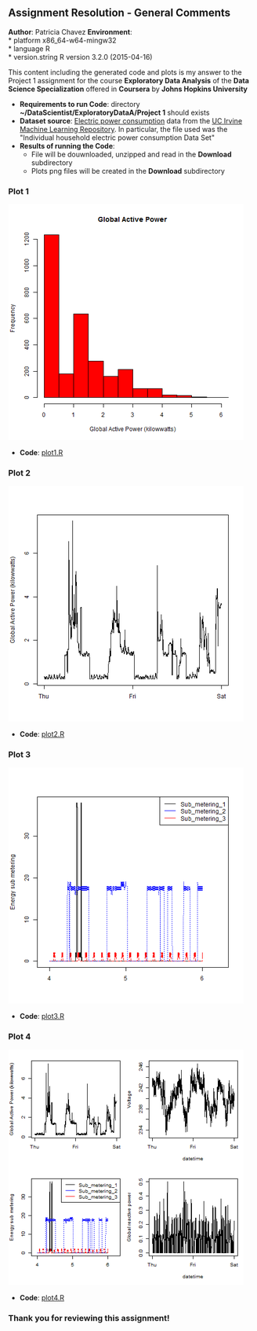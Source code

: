 ## Assignment Resolution - General Comments

<b>Author</b>: Patricia Chavez
<b>Environment</b>:                                  
    * platform       x86_64-w64-mingw32          
    * language       R                           
    * version.string R version 3.2.0 (2015-04-16)

This content including the generated code and plots is my answer to 
the Project 1 assignment for the course <b>Exploratory Data Analysis</b>
of the <b>Data Science Specialization</b> offered in <b>Coursera</b> by
<b>Johns Hopkins University</b>

* <b>Requirements to run Code</b>: directory <b>~/DataScientist/ExploratoryDataA/Project 1</b> should exists
* <b>Dataset source</b>: <a href="https://d396qusza40orc.cloudfront.net/exdata%2Fdata%2Fhousehold_power_consumption.zip">Electric power consumption</a>
data from the <a href="http://archive.ics.uci.edu/ml/">UC Irvine Machine
Learning Repository</a>. In particular, the file used was the "Individual household
electric power consumption Data Set"
* <b>Results of running the Code</b>:
     * File will be douwnloaded, unzipped and read in the <b>Download</b> subdirectory
     * Plots png files will be created in the <b>Download</b> subdirectory

### Plot 1
![plot 1](figure/plot1.png) 

* <b>Code</b>: <a href="https://github.com/patichc/ExData_Plotting1/blob/master/figure/Plot1.R">plot1.R</a>

### Plot 2
![plot 2](figure/plot2.png) 

* <b>Code</b>: <a href="https://github.com/patichc/ExData_Plotting1/blob/master/figure/Plot2.R">plot2.R</a>

### Plot 3
![plot 3](figure/plot3.png) 

* <b>Code</b>: <a href="https://github.com/patichc/ExData_Plotting1/blob/master/figure/Plot3.R">plot3.R</a>

### Plot 4
![plot 4](figure/plot4.png) 

* <b>Code</b>: <a href="https://github.com/patichc/ExData_Plotting1/blob/master/figure/Plot4.R">plot4.R</a>







### Thank you for reviewing this assignment!

